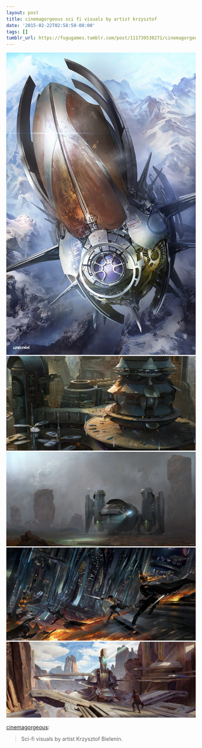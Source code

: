 ```yaml
---
layout: post
title: cinemagorgeous sci fi visuals by artist krzysztof
date: '2015-02-22T02:58:50-08:00'
tags: []
tumblr_url: https://fugugames.tumblr.com/post/111739538271/cinemagorgeous-sci-fi-visuals-by-artist-krzysztof
---
```

 ![](/tumblr_files/tumblr_nk38gu1blE1qflgwpo4_1280.jpg)  
 ![](/tumblr_files/tumblr_nk38gu1blE1qflgwpo1_1280.jpg)  
 ![](/tumblr_files/tumblr_nk38gu1blE1qflgwpo5_1280.jpg)  
 ![](/tumblr_files/tumblr_nk38gu1blE1qflgwpo2_1280.jpg)  
 ![](/tumblr_files/tumblr_nk38gu1blE1qflgwpo3_1280.jpg)  
  

[cinemagorgeous](http://cinemagorgeous.com/post/111629513302/sci-fi-visuals-by-artist-krzysztof-bielenin):

> Sci-fi visuals by artist&nbsp;Krzysztof Bielenin.


